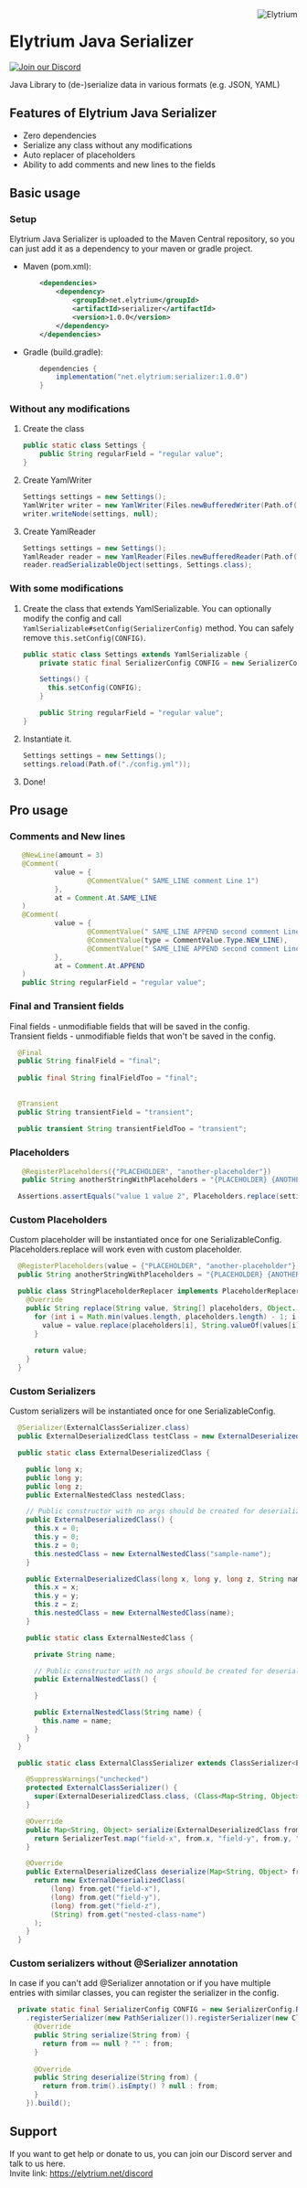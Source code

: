 <img src="https://elytrium.net/src/img/elytrium.webp" alt="Elytrium" align="right">

# Elytrium Java Serializer

[![Join our Discord](https://img.shields.io/discord/775778822334709780.svg?logo=discord&label=Discord)](https://ely.su/discord)

Java Library to (de-)serialize data in various formats (e.g. JSON, YAML)

## Features of Elytrium Java Serializer

- Zero dependencies
- Serialize any class without any modifications
- Auto replacer of placeholders
- Ability to add comments and new lines to the fields

## Basic usage

### Setup

Elytrium Java Serializer is uploaded to the Maven Central repository, so you can just add it as a dependency to your maven or gradle project.

- Maven (pom.xml):
   ```xml
       <dependencies>
           <dependency>
               <groupId>net.elytrium</groupId>
               <artifactId>serializer</artifactId>
               <version>1.0.0</version>
           </dependency>
       </dependencies>
   ```
- Gradle (build.gradle):
   ```groovy
       dependencies {
           implementation("net.elytrium:serializer:1.0.0")
       }
   ```

### Without any modifications

1) Create the class
    ```java
    public static class Settings {
        public String regularField = "regular value";
    }
    ```
2) Create YamlWriter
    ```java
    Settings settings = new Settings();
    YamlWriter writer = new YamlWriter(Files.newBufferedWriter(Path.of("/config.yml")));
    writer.writeNode(settings, null);
    ```
3) Create YamlReader
    ```java
    Settings settings = new Settings();
    YamlReader reader = new YamlReader(Files.newBufferedReader(Path.of("./config.yml")));
    reader.readSerializableObject(settings, Settings.class);
   ```

### With some modifications

1) Create the class that extends YamlSerializable. You can optionally modify the config and call ``YamlSerializable#setConfig(SerializerConfig)`` method. You can safely remove ``this.setConfig(CONFIG)``.
    ```java
    public static class Settings extends YamlSerializable {
        private static final SerializerConfig CONFIG = new SerializerConfig.Builder().build();
    
        Settings() {
          this.setConfig(CONFIG);
        }
    
        public String regularField = "regular value";
    }
    ```
2) Instantiate it.
    ```java
    Settings settings = new Settings();
    settings.reload(Path.of("./config.yml"));
    ```
3) Done!

## Pro usage

### Comments and New lines

```java
   @NewLine(amount = 3)
   @Comment(
           value = {
                   @CommentValue(" SAME_LINE comment Line 1")
           },
           at = Comment.At.SAME_LINE
   )
   @Comment(
           value = {
                   @CommentValue(" SAME_LINE APPEND second comment Line 1"),
                   @CommentValue(type = CommentValue.Type.NEW_LINE),
                   @CommentValue(" SAME_LINE APPEND second comment Line 2")
           },
           at = Comment.At.APPEND
   )
   public String regularField = "regular value";
```

### Final and Transient fields

Final fields - unmodifiable fields that will be saved in the config. \
Transient fields - unmodifiable fields that won't be saved in the config.

```java
  @Final
  public String finalField = "final";
  
  public final String finalFieldToo = "final";
  
  
  @Transient
  public String transientField = "transient";
  
  public transient String transientFieldToo = "transient";
```

### Placeholders

```java
   @RegisterPlaceholders({"PLACEHOLDER", "another-placeholder"})
   public String anotherStringWithPlaceholders = "{PLACEHOLDER} {ANOTHER_PLACEHOLDER}";
```

```java
  Assertions.assertEquals("value 1 value 2", Placeholders.replace(settings.anotherStringWithPlaceholders, "value 1", "value 2"));
```

### Custom Placeholders

Custom placeholder will be instantiated once for one SerializableConfig. \
Placeholders.replace will work even with custom placeholder.

```java
  @RegisterPlaceholders(value = {"PLACEHOLDER", "another-placeholder"}, replacer = StringPlaceholderReplacer.class)
  public String anotherStringWithPlaceholders = "{PLACEHOLDER} {ANOTHER_PLACEHOLDER}";
```


```java
  public class StringPlaceholderReplacer implements PlaceholderReplacer<String> {
    @Override
    public String replace(String value, String[] placeholders, Object... values) {
      for (int i = Math.min(values.length, placeholders.length) - 1; i >= 0; --i) {
        value = value.replace(placeholders[i], String.valueOf(values[i]));
      }
   
      return value;
    }
  }
```

### Custom Serializers

Custom serializers will be instantiated once for one SerializableConfig.

```java
  @Serializer(ExternalClassSerializer.class)
  public ExternalDeserializedClass testClass = new ExternalDeserializedClass();
```

```java
  public static class ExternalDeserializedClass {

    public long x;
    public long y;
    public long z;
    public ExternalNestedClass nestedClass;

    // Public constructor with no args should be created for deserializer to work
    public ExternalDeserializedClass() {
      this.x = 0;
      this.y = 0;
      this.z = 0;
      this.nestedClass = new ExternalNestedClass("sample-name");
    }

    public ExternalDeserializedClass(long x, long y, long z, String name) {
      this.x = x;
      this.y = y;
      this.z = z;
      this.nestedClass = new ExternalNestedClass(name);
    }

    public static class ExternalNestedClass {

      private String name;

      // Public constructor with no args should be created for deserializer to work
      public ExternalNestedClass() {

      }

      public ExternalNestedClass(String name) {
        this.name = name;
      }
    }
  }
```

```java
  public static class ExternalClassSerializer extends ClassSerializer<ExternalDeserializedClass, Map<String, Object>> {

    @SuppressWarnings("unchecked")
    protected ExternalClassSerializer() {
      super(ExternalDeserializedClass.class, (Class<Map<String, Object>>) (Class<?>) Map.class);
    }

    @Override
    public Map<String, Object> serialize(ExternalDeserializedClass from) {
      return SerializerTest.map("field-x", from.x, "field-y", from.y, "field-z", from.z, "nested-class-name", from.nestedClass.name);
    }

    @Override
    public ExternalDeserializedClass deserialize(Map<String, Object> from) {
      return new ExternalDeserializedClass(
          (long) from.get("field-x"),
          (long) from.get("field-y"),
          (long) from.get("field-z"),
          (String) from.get("nested-class-name")
      );
    }
  }
```

### Custom serializers without @Serializer annotation

In case if you can't add @Serializer annotation or if you have multiple entries with similar classes, you can register the serializer in the config.

```java
  private static final SerializerConfig CONFIG = new SerializerConfig.Builder()
    .registerSerializer(new PathSerializer()).registerSerializer(new ClassSerializer<>(String.class, String.class) {
      @Override
      public String serialize(String from) {
        return from == null ? "" : from;
      }
 
      @Override
      public String deserialize(String from) {
        return from.trim().isEmpty() ? null : from;
      }
    }).build();
```

## Support

If you want to get help or donate to us, you can join our Discord server and talk to us here. \
Invite link: https://elytrium.net/discord